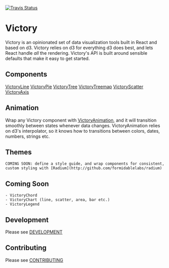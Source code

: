 [![Travis Status][trav_img]][trav_site]

Victory
=======
Victory is an opinionated set of data visualization tools built in React and based on d3. Victory relies on d3 for everything d3 does best, and lets React handle *all* the rendering. Victory's API is built around sensible defaults that make it easy to get started.

## Components

[VictoryLine](http://github.com/formidablelabs/victory-line)
[VictoryPie](http://github.com/formidablelabs/victory-pie)
[VictoryTree](http://github.com/formidablelabs/victory-tree)
[VictoryTreemap](http://github.com/formidablelabs/victory-treemap)
[VictoryScatter](http://github.com/formidablelabs/victory-scatter)
[VictoryAxis](http://github.com/formidablelabs/victory-axis)

## Animation
  Wrap any Victory component with [VictoryAnimation](http://github.com/formidablelabs/victory-animation), and it will transition smoothly between states whenever data changes.  VictoryAnimation relies on d3's interpolator, so it knows how to transitions between colors, dates, numbers, strings etc.

## Themes
    COMING SOON: define a style guide, and wrap components for consistent, custom styling with [Radium](http://github.com/formidablelabs/radium)

## Coming Soon

    - VictoryChord
    - VictoryChart (line, scatter, area, bar etc.)
    - VictoryLegend

## Development

Please see [DEVELOPMENT](DEVELOPMENT.md)

## Contributing

Please see [CONTRIBUTING](CONTRIBUTING.md)

[trav_img]: https://api.travis-ci.org/formidablelabs/victory.svg
[trav_site]: https://travis-ci.org/formidablelabs/victory


